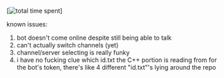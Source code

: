 [![total time spent](https://wakatime.com/badge/github/ijre/Hatsune_Miku-Bot.svg)]

known issues:

1. bot doesn't come online despite still being able to talk
2. can't actually switch channels (yet)
3. channel/server selecting is really funky
4. i have no fucking clue which id.txt the C++ portion is reading from for the bot's token, there's like 4 different "id.txt"'s lying around the repo

